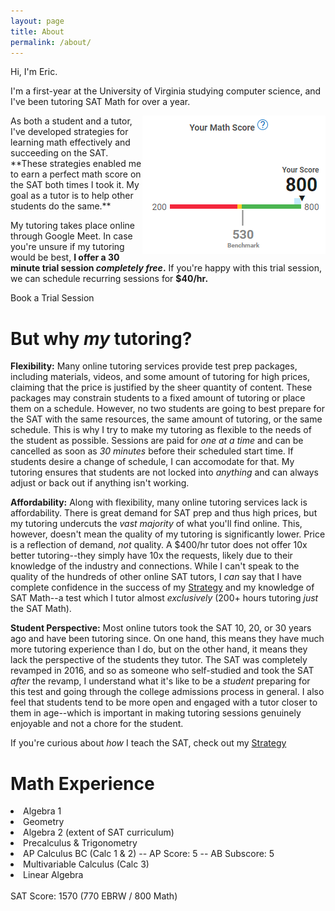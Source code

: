 ```yaml
---
layout: page
title: About
permalink: /about/
---
```


Hi, I'm Eric.

I'm a first-year at the University of Virginia studying computer science, and I've been tutoring SAT Math for over a year. 

<img src="/images/score.jpg" align="right">
As both a student and a tutor, I've developed strategies for learning math effectively and succeeding on the SAT. **These strategies enabled me to earn a perfect math score on the SAT both times I took it. My goal as a tutor is to help other students do the same.**

  
My tutoring takes place online through Google Meet. In case you're unsure if my tutoring would be best, **I offer a 30 minute trial session *completely free*.** If you're happy with this trial session, we can schedule recurring sessions for **$40/hr.**

<a data-cal-link="ericwolpert/trial" class="button button--large section-button">Book a Trial Session</a>

<h1>But why <i>my</i> tutoring?</h1>

**Flexibility:** Many online tutoring services provide test prep packages, including materials, videos, and some amount of tutoring for high prices, claiming that the price is justified by the sheer quantity of content. These packages may constrain students to a fixed amount of tutoring or place them on a schedule. However, no two students are going to best prepare for the SAT with the same resources, the same amount of tutoring, or the same schedule. This is why I try to make my tutoring as flexible to the needs of the student as possible. Sessions are paid for *one at a time* and can be cancelled as soon as *30 minutes* before their scheduled start time. If students desire a change of schedule, I can accomodate for that. My tutoring ensures that students are not locked into *anything* and can always adjust or back out if anything isn't working.

**Affordability:** Along with flexibility, many online tutoring services lack is affordability. There is great demand for SAT prep and thus high prices, but my tutoring undercuts the *vast majority* of what you'll find online. This, however, doesn't mean the quality of my tutoring is significantly lower. Price is a reflection of demand, *not* quality. A $400/hr tutor does not offer 10x better tutoring--they simply have 10x the requests, likely due to their knowledge of the industry and connections. While I can't speak to the quality of the hundreds of other online SAT tutors, I *can* say that I have complete confidence in the success of my [Strategy](https://learnsatmath.com/strategy/) and my knowledge of SAT Math--a test which I tutor almost *exclusively* (200+ hours tutoring *just* the SAT Math).

**Student Perspective:** Most online tutors took the SAT 10, 20, or 30 years ago and have been tutoring since. On one hand, this means they have much more tutoring experience than I do, but on the other hand, it means they lack the perspective of the students they tutor. The SAT was completely revamped in 2016, and so as someone who self-studied and took the SAT *after* the revamp, I understand what it's like to be a *student* preparing for this test and going through the college admissions process in general. I also feel that students tend to be more open and engaged with a tutor closer to them in age--which is important in making tutoring sessions genuinely enjoyable and not a chore for the student.

If you're curious about *how* I teach the SAT, check out my [Strategy](https://learnsatmath.com/strategy/)

<h1>Math Experience</h1>
<li>Algebra 1</li>
<li>Geometry</li>
<li>Algebra 2 (extent of SAT curriculum)</li>
<li>Precalculus & Trigonometry</li>
<li>AP Calculus BC (Calc 1 & 2) -- AP Score: 5 -- AB Subscore: 5</li>
<li>Multivariable Calculus (Calc 3)</li>
<li>Linear Algebra</li>
<br>
SAT Score: 1570 (770 EBRW / 800 Math)

<!--
<div class="gallery-box">
  <div class="gallery">
    <img src="/images/100.jpg" loading="lazy">
    <img src="/images/105.jpg" loading="lazy">
    <img src="/images/103.jpg" loading="lazy">
  </div>
  <em>Gallery / <a href="https://unsplash.com/" target="_blank">Unsplash</a></em>
</div>
-->